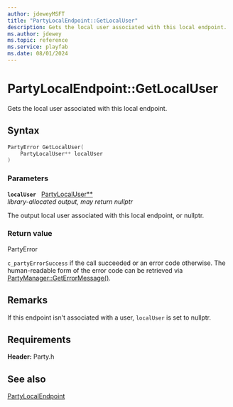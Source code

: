```yaml
---
author: jdeweyMSFT
title: "PartyLocalEndpoint::GetLocalUser"
description: Gets the local user associated with this local endpoint.
ms.author: jdewey
ms.topic: reference
ms.service: playfab
ms.date: 08/01/2024
---
```


# PartyLocalEndpoint::GetLocalUser  

Gets the local user associated with this local endpoint.  

## Syntax  
  
```cpp
PartyError GetLocalUser(  
    PartyLocalUser** localUser  
)  
```  
  
### Parameters  
  
**`localUser`** &nbsp; [PartyLocalUser**](../../PartyLocalUser/partylocaluser.md)  
*library-allocated output, may return nullptr*  
  
The output local user associated with this local endpoint, or nullptr.  
  
  
### Return value  
PartyError
  
```c_partyErrorSuccess``` if the call succeeded or an error code otherwise. The human-readable form of the error code can be retrieved via [PartyManager::GetErrorMessage()](../../PartyManager/methods/partymanager_geterrormessage.md).
  
## Remarks  
  
If this endpoint isn't associated with a user, `localUser` is set to nullptr.
  
## Requirements  
  
**Header:** Party.h
  
## See also  
[PartyLocalEndpoint](../partylocalendpoint.md)  

  
  
